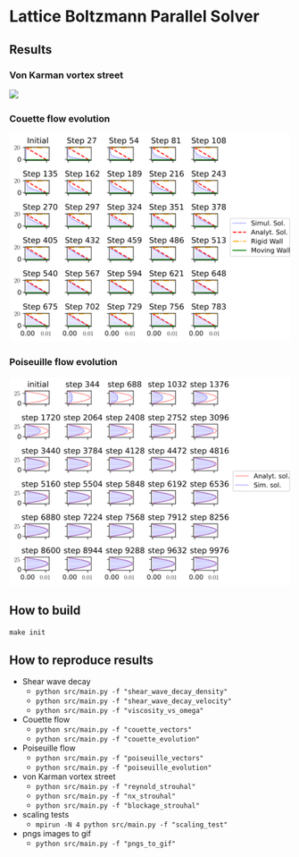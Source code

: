 # Lattice Boltzmann Parallel Solver

## Results

### Von Karman vortex street
<img src="https://raw.githubusercontent.com/infomon/lattice_boltzmann_parallel_solver/master/figures/von_karman_vortex_shedding/png_to_gif.gif" />

### Couette flow evolution
![Couette flow](figures/couette_flow/vel_vectors_evolution.svg)

### Poiseuille flow evolution
![Poiseuille flow](figures/poiseuille_flow/vel_vectors_evolution.svg)

## How to build
`make init`

## How to reproduce results
- Shear wave decay
  - `python src/main.py -f "shear_wave_decay_density"`
  - `python src/main.py -f "shear_wave_decay_velocity"`
  - `python src/main.py -f "viscosity_vs_omega"`
- Couette flow
  - `python src/main.py -f "couette_vectors"`
  - `python src/main.py -f "couette_evolution"`
- Poiseuille flow
  - `python src/main.py -f "poiseuille_vectors"`
  - `python src/main.py -f "poiseuille_evolution"`
- von Karman vortex street
  - `python src/main.py -f "reynold_strouhal"`
  - `python src/main.py -f "nx_strouhal"`
  - `python src/main.py -f "blockage_strouhal"`
- scaling tests
  - `mpirun -N 4 python src/main.py -f "scaling_test"`
- pngs images to gif
  - `python src/main.py -f "pngs_to_gif"`
